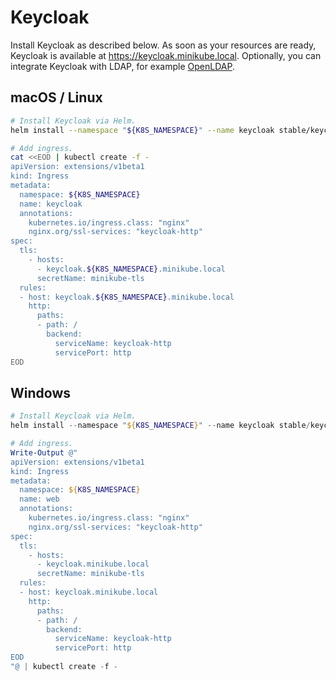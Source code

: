 # Keycloak

Install Keycloak as described below.
As soon as your resources are ready, Keycloak is available at
<https://keycloak.minikube.local>.
Optionally, you can integrate Keycloak with LDAP, for example
[OpenLDAP](openldap.md).

## macOS / Linux

```zsh
# Install Keycloak via Helm.
helm install --namespace "${K8S_NAMESPACE}" --name keycloak stable/keycloak

# Add ingress.
cat <<EOD | kubectl create -f -
apiVersion: extensions/v1beta1
kind: Ingress
metadata:
  namespace: ${K8S_NAMESPACE}
  name: keycloak
  annotations:
    kubernetes.io/ingress.class: "nginx"
    nginx.org/ssl-services: "keycloak-http"
spec:
  tls:
    - hosts:
      - keycloak.${K8S_NAMESPACE}.minikube.local
      secretName: minikube-tls
  rules:
  - host: keycloak.${K8S_NAMESPACE}.minikube.local
    http:
      paths:
      - path: /
        backend:
          serviceName: keycloak-http
          servicePort: http
EOD
```

## Windows

```powershell
# Install Keycloak via Helm.
helm install --namespace "${K8S_NAMESPACE}" --name keycloak stable/keycloak

# Add ingress.
Write-Output @"
apiVersion: extensions/v1beta1
kind: Ingress
metadata:
  namespace: ${K8S_NAMESPACE}
  name: web
  annotations:
    kubernetes.io/ingress.class: "nginx"
    nginx.org/ssl-services: "keycloak-http"
spec:
  tls:
    - hosts:
      - keycloak.minikube.local
      secretName: minikube-tls
  rules:
  - host: keycloak.minikube.local
    http:
      paths:
      - path: /
        backend:
          serviceName: keycloak-http
          servicePort: http
EOD
"@ | kubectl create -f -
```

